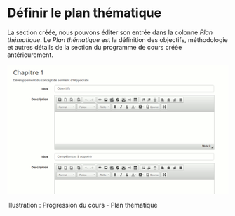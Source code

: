 # Définir le plan thématique

La section créée, nous pouvons éditer son entrée dans la colonne _Plan thématique_. Le _Plan thématique_ est la définition des objectifs, méthodologie et autres détails de la section du programme de cours créée antérieurement.

![](../../.gitbook/assets/image223%20%281%29.png)

Illustration : Progression du cours - Plan thématique

